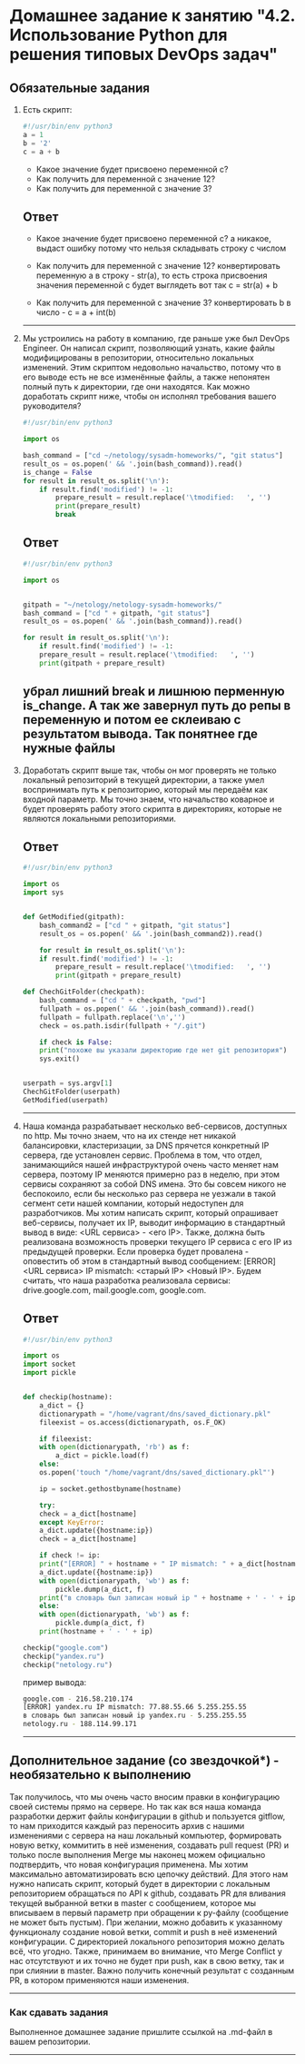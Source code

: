 # Домашнее задание к занятию "4.2. Использование Python для решения типовых DevOps задач"

## Обязательные задания

1. Есть скрипт:
	```python
    #!/usr/bin/env python3
	a = 1
	b = '2'
	c = a + b
	```
	* Какое значение будет присвоено переменной c?
	* Как получить для переменной c значение 12?
	* Как получить для переменной c значение 3?
	
	
	## Ответ
	
	* Какое значение будет присвоено переменной c?
	а никакое, выдаст ошибку потому что нельзя складывать строку с числом
	
	* Как получить для переменной c значение 12?
	конвертировать переменную a в строку - str(a), то есть строка присвоения значения переменной с будет выглядеть вот так c = str(a) + b
	
	* Как получить для переменной c значение 3?
	конвертировать b в  число - c = a + int(b)
	
	---
	
1. Мы устроились на работу в компанию, где раньше уже был DevOps Engineer. Он написал скрипт, позволяющий узнать, какие файлы модифицированы в репозитории, относительно локальных изменений. Этим скриптом недовольно начальство, потому что в его выводе есть не все изменённые файлы, а также непонятен полный путь к директории, где они находятся. Как можно доработать скрипт ниже, чтобы он исполнял требования вашего руководителя?

	```python
    #!/usr/bin/env python3

    import os

	bash_command = ["cd ~/netology/sysadm-homeworks/", "git status"]
	result_os = os.popen(' && '.join(bash_command)).read()
    is_change = False
	for result in result_os.split('\n'):
        if result.find('modified') != -1:
            prepare_result = result.replace('\tmodified:   ', '')
            print(prepare_result)
            break

	```

	## Ответ
	
	```python
	#!/usr/bin/env python3

	import os
	
	
	gitpath = "~/netology/netology-sysadm-homeworks/"
	bash_command = ["cd " + gitpath, "git status"]
	result_os = os.popen(' && '.join(bash_command)).read()

	for result in result_os.split('\n'):
	    if result.find('modified') != -1:
		prepare_result = result.replace('\tmodified:   ', '')
		print(gitpath + prepare_result)
	
	```
	убрал лишний break и лишнюю перменную is_change.
	А так же завернул путь до репы в переменную и потом ее склеиваю с результатом вывода. Так понятнее где нужные файлы
	---
	
1. Доработать скрипт выше так, чтобы он мог проверять не только локальный репозиторий в текущей директории, а также умел воспринимать путь к репозиторию, который мы передаём как входной параметр. Мы точно знаем, что начальство коварное и будет проверять работу этого скрипта в директориях, которые не являются локальными репозиториями.

	## Ответ

	```python
	#!/usr/bin/env python3

	import os
	import sys


	def GetModified(gitpath):
	    bash_command2 = ["cd " + gitpath, "git status"]
	    result_os = os.popen(' && '.join(bash_command2)).read()

	    for result in result_os.split('\n'):
		if result.find('modified') != -1:
		    prepare_result = result.replace('\tmodified:   ', '')
		    print(gitpath + prepare_result)

	def ChechGitFolder(checkpath):
	    bash_command = ["cd " + checkpath, "pwd"]
	    fullpath = os.popen(' && '.join(bash_command)).read()
	    fullpath = fullpath.replace('\n','')
	    check = os.path.isdir(fullpath + "/.git")

	    if check is False:
		print("похоже вы указали директорию где нет git репозитория")
		sys.exit()


	userpath = sys.argv[1]
	ChechGitFolder(userpath)
	GetModified(userpath)
	```
	
	---
	
1. Наша команда разрабатывает несколько веб-сервисов, доступных по http. Мы точно знаем, что на их стенде нет никакой балансировки, кластеризации, за DNS прячется конкретный IP сервера, где установлен сервис. Проблема в том, что отдел, занимающийся нашей инфраструктурой очень часто меняет нам сервера, поэтому IP меняются примерно раз в неделю, при этом сервисы сохраняют за собой DNS имена. Это бы совсем никого не беспокоило, если бы несколько раз сервера не уезжали в такой сегмент сети нашей компании, который недоступен для разработчиков. Мы хотим написать скрипт, который опрашивает веб-сервисы, получает их IP, выводит информацию в стандартный вывод в виде: <URL сервиса> - <его IP>. Также, должна быть реализована возможность проверки текущего IP сервиса c его IP из предыдущей проверки. Если проверка будет провалена - оповестить об этом в стандартный вывод сообщением: [ERROR] <URL сервиса> IP mismatch: <старый IP> <Новый IP>. Будем считать, что наша разработка реализовала сервисы: drive.google.com, mail.google.com, google.com.
	
	## Ответ
	
	```python
	#!/usr/bin/env python3

	import os
	import socket
	import pickle


	def checkip(hostname):
	    a_dict = {}
	    dictionarypath = "/home/vagrant/dns/saved_dictionary.pkl"
	    fileexist = os.access(dictionarypath, os.F_OK)

	    if fileexist:
		with open(dictionarypath, 'rb') as f:
		    a_dict = pickle.load(f)
	    else:
		os.popen('touch "/home/vagrant/dns/saved_dictionary.pkl"')

	    ip = socket.gethostbyname(hostname)

	    try:
		check = a_dict[hostname]
	    except KeyError:
		a_dict.update({hostname:ip})
		check = a_dict[hostname]

	    if check != ip:
		print("[ERROR] " + hostname + " IP mismatch: " + a_dict[hostname] + " " + ip)
		a_dict.update({hostname:ip})
		with open(dictionarypath, 'wb') as f:
		    pickle.dump(a_dict, f)
		print("в словарь был записан новый ip " + hostname + ' - ' + ip)
	    else:
		with open(dictionarypath, 'wb') as f:
		    pickle.dump(a_dict, f)
		print(hostname + ' - ' + ip)

	checkip("google.com")
	checkip("yandex.ru")
	checkip("netology.ru")
	
	```
	
	пример вывода:
	
	```bash
	google.com - 216.58.210.174
	[ERROR] yandex.ru IP mismatch: 77.88.55.66 5.255.255.55
	в словарь был записан новый ip yandex.ru - 5.255.255.55
	netology.ru - 188.114.99.171
	
	```
	
	
	---
## Дополнительное задание (со звездочкой*) - необязательно к выполнению

Так получилось, что мы очень часто вносим правки в конфигурацию своей системы прямо на сервере. Но так как вся наша команда разработки держит файлы конфигурации в github и пользуется gitflow, то нам приходится каждый раз переносить архив с нашими изменениями с сервера на наш локальный компьютер, формировать новую ветку, коммитить в неё изменения, создавать pull request (PR) и только после выполнения Merge мы наконец можем официально подтвердить, что новая конфигурация применена. Мы хотим максимально автоматизировать всю цепочку действий. Для этого нам нужно написать скрипт, который будет в директории с локальным репозиторием обращаться по API к github, создавать PR для вливания текущей выбранной ветки в master с сообщением, которое мы вписываем в первый параметр при обращении к py-файлу (сообщение не может быть пустым). При желании, можно добавить к указанному функционалу создание новой ветки, commit и push в неё изменений конфигурации. С директорией локального репозитория можно делать всё, что угодно. Также, принимаем во внимание, что Merge Conflict у нас отсутствуют и их точно не будет при push, как в свою ветку, так и при слиянии в master. Важно получить конечный результат с созданным PR, в котором применяются наши изменения. 


---

### Как сдавать задания

Выполненное домашнее задание пришлите ссылкой на .md-файл в вашем репозитории.

---
